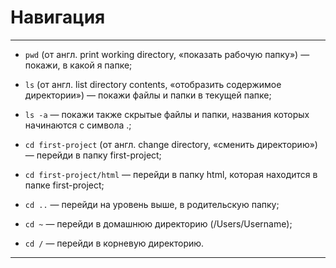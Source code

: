 # Навигация

---
- `pwd` (от англ. print working directory, «показать рабочую папку») — покажи, в какой я папке;

- `ls` (от англ. list directory contents, «отобразить содержимое директории») — покажи файлы и папки в текущей папке;

- `ls -a` — покажи также скрытые файлы и папки, названия которых начинаются с символа .;

- `cd first-project` (от англ. change directory, «сменить директорию») — перейди в папку first-project;

- `cd first-project/html` — перейди в папку html, которая находится в папке first-project;

- `cd ..` — перейди на уровень выше, в родительскую папку;

- `cd ~` — перейди в домашнюю директорию (/Users/Username);

- `cd /` — перейди в корневую директорию.
---